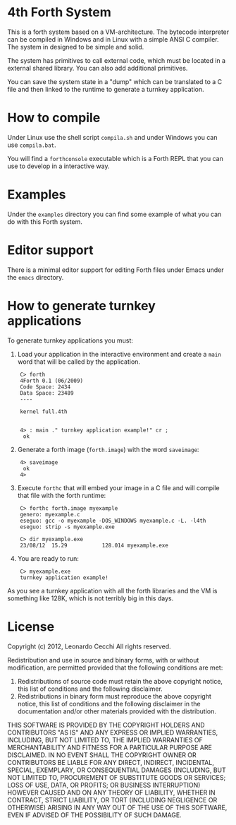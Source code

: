4th Forth System
================

This is a forth system based on a VM-architecture. The bytecode
interpreter can be compiled in Windows and in Linux with a simple ANSI
C compiler. The system in designed to be simple and solid.

The system has primitives to call external code, which must be located
in a external shared library. You can also add additional primitives.

You can save the system state in a "dump" which can be translated to a
C file and then linked to the runtime to generate a turnkey
application.

How to compile
==============

Under Linux use the shell script `compila.sh` and under Windows you
can use `compila.bat`.

You will find a `forthconsole` executable which is a Forth REPL that
you can use to develop in a interactive way. 

Examples
========

Under the `examples` directory you can find some example of what you
can do with this Forth system.

Editor support
==============

There is a minimal editor support for editing Forth files under Emacs
under the `emacs` directory.

How to generate turnkey applications
====================================

To generate turnkey applications you must:

1. Load your application in the interactive environment and create a
`main` word that will be called by the application.

```
    C> forth
    4Forth 0.1 (06/2009)
    Code Space: 2434
    Data Space: 23489
    ----
     
    kernel full.4th
     
     
    4> : main ." turnkey application example!" cr ;
     ok
```

2. Generate a forth image (`forth.image`) with the word `saveimage`:

```
    4> saveimage
     ok
    4>  
```

3. Execute `forthc` that will embed your image in a C file and will
compile that file with the forth runtime:

```
    C> forthc forth.image myexample
    genero: myexample.c
    eseguo: gcc -o myexample -DOS_WINDOWS myexample.c -L. -l4th
    eseguo: strip -s myexample.exe

    C> dir myexample.exe
    23/08/12  15.29           128.014 myexample.exe
```
     
4. You are ready to run:

```
    C> myexample.exe
    turnkey application example!
```

As you see a turnkey application with all the forth libraries and the
VM is something like 128K, which is not terribly big in this days.

License
=======

Copyright (c) 2012, Leonardo Cecchi
All rights reserved.

Redistribution and use in source and binary forms, with or without
modification, are permitted provided that the following conditions are met: 

1. Redistributions of source code must retain the above copyright notice, this
   list of conditions and the following disclaimer. 
2. Redistributions in binary form must reproduce the above copyright notice,
   this list of conditions and the following disclaimer in the documentation
   and/or other materials provided with the distribution. 

THIS SOFTWARE IS PROVIDED BY THE COPYRIGHT HOLDERS AND CONTRIBUTORS "AS IS" AND
ANY EXPRESS OR IMPLIED WARRANTIES, INCLUDING, BUT NOT LIMITED TO, THE IMPLIED
WARRANTIES OF MERCHANTABILITY AND FITNESS FOR A PARTICULAR PURPOSE ARE
DISCLAIMED. IN NO EVENT SHALL THE COPYRIGHT OWNER OR CONTRIBUTORS BE LIABLE FOR
ANY DIRECT, INDIRECT, INCIDENTAL, SPECIAL, EXEMPLARY, OR CONSEQUENTIAL DAMAGES
(INCLUDING, BUT NOT LIMITED TO, PROCUREMENT OF SUBSTITUTE GOODS OR SERVICES;
LOSS OF USE, DATA, OR PROFITS; OR BUSINESS INTERRUPTION) HOWEVER CAUSED AND
ON ANY THEORY OF LIABILITY, WHETHER IN CONTRACT, STRICT LIABILITY, OR TORT
(INCLUDING NEGLIGENCE OR OTHERWISE) ARISING IN ANY WAY OUT OF THE USE OF THIS
SOFTWARE, EVEN IF ADVISED OF THE POSSIBILITY OF SUCH DAMAGE.

